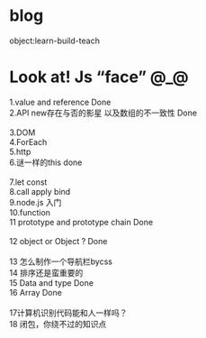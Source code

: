 # blog
object:learn-build-teach

Look at!  Js “face” @_@
==============================================


1.value and reference Done  <br>
2.API new存在与否的影星 以及数组的不一致性 Done <br>  
3.DOM<br>
4.ForEach<br>
5.http<br>
6.谜一样的this done <br>  
7.let const<br>
8.call apply bind<br>
9.node.js 入门<br>
10.function<br>
11 prototype and prototype chain Done  <br>  
12 object or Object ? Done <br>  
13 怎么制作一个导航栏bycss<br>
14 排序还是蛮重要的<br>
15 Data and type Done<br> 
16 Array Done <br>  
17计算机识别代码能和人一样吗？ <br>
18 闭包，你绕不过的知识点<br>



